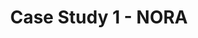 ---
title: Case Study 1 - NORA
emoji: 🥕🧀🥒🍇🍉🍊
colorFrom: indigo
colorTo: purple
sdk: gradio
sdk_version: 4.36.1
app_file: app.py
pinned: false
short_description: Your Personalized Path to Healthier Eating, Anytime.
---